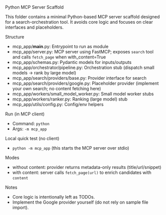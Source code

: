 Python MCP Server Scaffold

This folder contains a minimal Python-based MCP server scaffold designed for a search-orchestration tool. It avoids core logic and focuses on clear interfaces and placeholders.

Structure
- mcp_app/__main__.py: Entrypoint to run as module
- mcp_app/server.py: MCP server using FastMCP; exposes `search` tool and calls `fetch_page` when with_content=True
- mcp_app/schemas.py: Pydantic models for inputs/outputs
- mcp_app/orchestrator/pipeline.py: Orchestration stub (dispatch small models → rank by large model)
- mcp_app/search/providers/base.py: Provider interface for search
- mcp_app/search/providers/google.py: Placeholder provider (implement your own search; no content fetching here)
- mcp_app/workers/small_model_worker.py: Small model worker stubs
- mcp_app/workers/ranker.py: Ranking (large model) stub
- mcp_app/utils/config.py: Config/env helpers

Run (in MCP client)
- Command: `python`
- Args: `-m mcp_app`

Local quick test (no client)
- `python -m mcp_app` (this starts the MCP server over stdio)

Modes
- without content: provider returns metadata-only results (title/url/snippet)
- with content: server calls `fetch_page(url)` to enrich candidates with `content`

Notes
- Core logic is intentionally left as TODOs.
- Implement the Google provider yourself (do not rely on sample file import).
